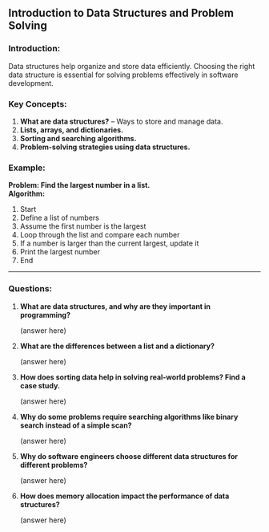 ## **Introduction to Data Structures and Problem Solving**  
### **Introduction:**  
Data structures help organize and store data efficiently. Choosing the right data structure is essential for solving problems effectively in software development.

### **Key Concepts:**  
1. **What are data structures?** – Ways to store and manage data.  
2. **Lists, arrays, and dictionaries.**  
3. **Sorting and searching algorithms.**  
4. **Problem-solving strategies using data structures.**

### **Example:**  
**Problem: Find the largest number in a list.**  
**Algorithm:**  
1. Start  
2. Define a list of numbers  
3. Assume the first number is the largest  
4. Loop through the list and compare each number  
5. If a number is larger than the current largest, update it  
6. Print the largest number  
7. End  

---

### **Questions:**  
1. **What are data structures, and why are they important in programming?**  

    (answer here)

2. **What are the differences between a list and a dictionary?**  

    (answer here)

3. **How does sorting data help in solving real-world problems? Find a case study.**  

    (answer here)

4. **Why do some problems require searching algorithms like binary search instead of a simple scan?**  

    (answer here)

5. **Why do software engineers choose different data structures for different problems?**  

    (answer here)

6. **How does memory allocation impact the performance of data structures?**  

    (answer here)